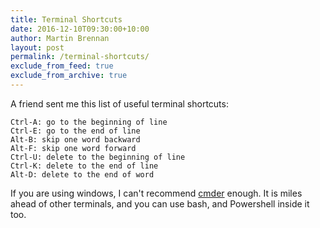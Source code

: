 ```yaml
---
title: Terminal Shortcuts
date: 2016-12-10T09:30:00+10:00
author: Martin Brennan
layout: post
permalink: /terminal-shortcuts/
exclude_from_feed: true
exclude_from_archive: true
---
```


A friend sent me this list of useful terminal shortcuts:

```
Ctrl-A: go to the beginning of line
Ctrl-E: go to the end of line
Alt-B: skip one word backward
Alt-F: skip one word forward
Ctrl-U: delete to the beginning of line
Ctrl-K: delete to the end of line
Alt-D: delete to the end of word
```

If you are using windows, I can't recommend [cmder](http://cmder.net/) enough. It is miles ahead of other terminals, and you can use bash, and Powershell inside it too.